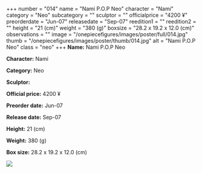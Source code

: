 +++
number = "014"
name = "Nami P.O.P Neo"
character = "Nami"
category = "Neo"
subcategory = ""
sculptor = ""
officialprice = "4200 ¥"
preorderdate = "Jun-07"
releasedate = "Sep-07"
reedition1 = ""
reedition2 = ""
height = "21 (cm)"
weight = "380 (g)"
boxsize = "28.2 x 19.2 x 12.0 (cm)"
observations = ""
image = "/onepiecefigures/images/poster/full/014.jpg"
thumb = "/onepiecefigures/images/poster/thumb/014.jpg"
alt = "Nami P.O.P Neo"
class = "neo"
+++
**Name:** Nami P.O.P Neo

**Character:** Nami

**Category:** Neo 

**Sculptor:** 

**Official price:** 4200 ¥

**Preorder date:** Jun-07

**Release date:** Sep-07

**Height:** 21 (cm)

**Weight:** 380 (g)

**Box size:** 28.2 x 19.2 x 12.0 (cm)

<img src="/onepiecefigures/images/poster/thumb/014.jpg">